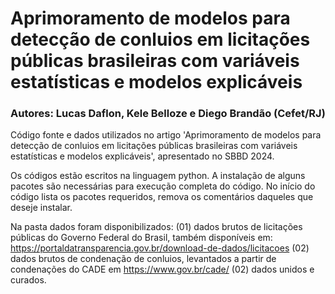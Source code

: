 # Aprimoramento de modelos para detecção de conluios em licitações públicas brasileiras com variáveis estatísticas e modelos explicáveis
### Autores: Lucas Daflon, Kele Belloze e Diego Brandão (Cefet/RJ)

Código fonte e dados utilizados no artigo 'Aprimoramento de modelos para detecção de conluios em licitações públicas brasileiras com variáveis estatísticas e modelos explicáveis', apresentado no SBBD 2024.

Os códigos estão escritos na linguagem python. A instalação de alguns pacotes são necessárias para execução completa do código. No início do código lista os pacotes requeridos, remova os comentários daqueles que deseje instalar.

Na pasta dados foram disponibilizados:
(01) dados brutos de licitações públicas do Governo Federal do Brasil, também disponíveis em: https://portaldatransparencia.gov.br/download-de-dados/licitacoes
(02) dados brutos de condenação de conluios, levantados a partir de condenações do CADE em https://www.gov.br/cade/
(02) dados unidos e curados.
